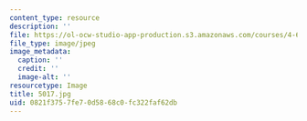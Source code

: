 ```yaml
---
content_type: resource
description: ''
file: https://ol-ocw-studio-app-production.s3.amazonaws.com/courses/4-614-religious-architecture-and-islamic-cultures-fall-2002/0821f3757fe70d5868c0fc322faf62db_5017.jpg
file_type: image/jpeg
image_metadata:
  caption: ''
  credit: ''
  image-alt: ''
resourcetype: Image
title: 5017.jpg
uid: 0821f375-7fe7-0d58-68c0-fc322faf62db
---
```

